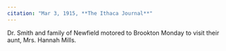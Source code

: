 ```yaml
---
citation: "Mar 3, 1915, **The Ithaca Journal**"
---
```

Dr. Smith and family of Newfield motored to Brookton Monday to visit their aunt, Mrs. Hannah Mills.